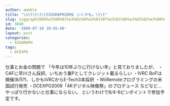 ```yaml
---
author: ameblo
title: "\n\t\t\t\tSIGGRAPH2009、いくかも。\t\t"
slug: siggraph2009%e3%80%81%e3%81%84%e3%81%8f%e3%81%8b%e3%82%82%e3%80%82
id: 3840
date: '2009-07-19 10:45:40'
layout: post
categories:
  - SIGGRAPH
tags:
  - DCEXPO
---
```


仕事とお金の問題で 「今年は10年ぶりに行けない年」と見ておりましたが、 ・CAFに早川さん採択、いちおう裏Pとしてクレジット載るらしい ・IVRC BoFは開催(8/5?)、しかもIVRCからE-Tech3本採択 ・WiiRemoteプログラミングの米国試行発売 ・DCEXPO2009「4Kデジタル映像祭」のプロデュース などなど… やっぱり行かないと仕事にならない。 というわけで8/4-6ピンポイントで参加予定です。